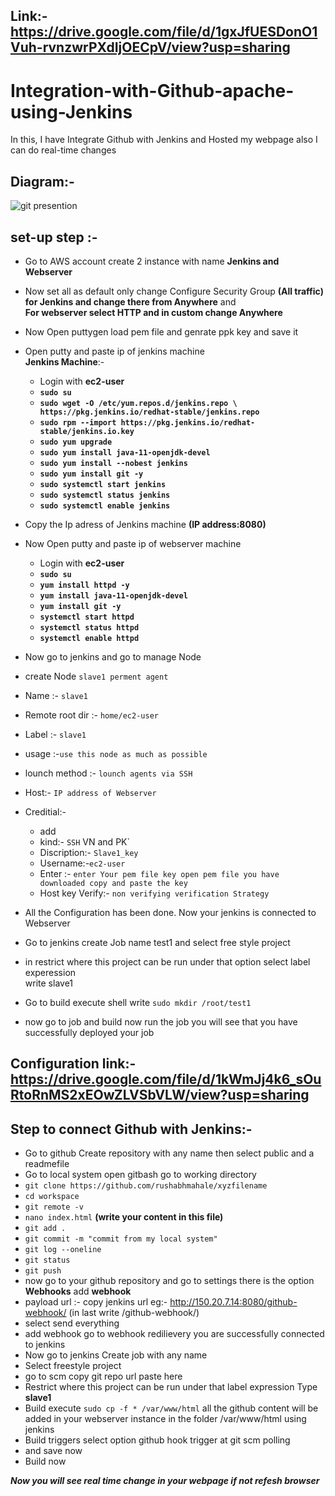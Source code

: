 ## Link:- https://drive.google.com/file/d/1gxJfUESDonO1Vuh-rvnzwrPXdIjOECpV/view?usp=sharing

# Integration-with-Github-apache-using-Jenkins
In this, I have Integrate Github with Jenkins and Hosted my webpage also I can do real-time changes</br>


## Diagram:- 

![git presention](https://user-images.githubusercontent.com/63963025/132023976-ce62b78d-64a0-4b71-b7b4-f64a351c386f.png)

## set-up step :- 
- Go to AWS account create 2 instance with name <b>Jenkins and Webserver</b> 
- Now set all as default only change Configure Security Group <b>(All traffic) for Jenkins and change there from Anywhere</b> and </br> 
  <b>For webserver select HTTP and in custom change Anywhere</b>
- Now Open puttygen load pem file and genrate ppk key and save it 
- Open putty and paste ip of jenkins machine</br>
    <b>Jenkins Machine</b>:- </br>
    * Login with <b> ec2-user
    * `sudo su`</br>
    * `sudo wget -O /etc/yum.repos.d/jenkins.repo \
    https://pkg.jenkins.io/redhat-stable/jenkins.repo ` 
    * `sudo rpm --import https://pkg.jenkins.io/redhat-stable/jenkins.io.key`
    * `sudo yum upgrade`
    * `sudo yum install java-11-openjdk-devel`
    * `sudo yum install --nobest jenkins`
    * `sudo yum install git -y`
    * `sudo systemctl start jenkins`
    * `sudo systemctl status jenkins`
    * `sudo systemctl enable jenkins`</b>
   
 - Copy the Ip adress of Jenkins machine <b>(IP address:8080)</b>
 - Now Open putty and paste ip of webserver machine</br>
   * Login with <b> ec2-user
   * `sudo su`
   * `yum install httpd -y`
   * `yum install java-11-openjdk-devel`
   * `yum install git -y`
   * `systemctl start httpd`
   * `systemctl status httpd`
   * `systemctl enable httpd`</b>
   
 - Now go to jenkins and go to manage Node 
 - create Node `slave1 perment agent` 
 - Name :- `slave1`
 - Remote root dir :- `home/ec2-user`
 - Label :- `slave1`
 - usage :-`use this node as much as possible`
 - lounch method :- `lounch agents via SSH`
 - Host:- `IP address of Webserver`
 - Creditial:- 
    * add 
    * kind:- `SSH` VN and PK`
    * Discription:- `Slave1_key`
    * Username:-`ec2-user`
    * Enter :- `enter Your pem file key open pem file you have downloaded copy and paste the key`
    * Host key Verify:- `non verifying verification Strategy`
 - All the Configuration has been done. Now your jenkins is connected to Webserver 
 - Go to jenkins create Job name test1 and select free style project 
 - in restrict where this project can be run under that option select label experession</br>
   write slave1
 - Go to build execute shell write `sudo mkdir /root/test1` 
 - now go to job and build now run the job you will see that you have successfully deployed your job  
 ## <b>Configuration link:-</b> https://drive.google.com/file/d/1kWmJj4k6_sOuRtoRnMS2xEOwZLVSbVLW/view?usp=sharing
 
 ## Step to connect Github with Jenkins:- 
 - Go to github Create repository with any name then select public and a readmefile 
 - Go to local system open gitbash go to working directory 
 - `git clone https://github.com/rushabhmahale/xyzfilename`
 - `cd workspace`
 - `git remote -v`
 - `nano index.html` <b>(write your content in this file)</b>
 - `git add .`
 - `git commit -m "commit from my local system"` 
 - `git log --oneline`
 - `git status`
 - `git push`
 - now go to your github repository and go to settings there is the option <b>Webhooks</b> add <b>webhook</b>
 - payload url :- </b>copy jenkins url eg:- http://150.20.7.14:8080/github-webhook/ (in last write /github-webhook/)
 - select send everything 
 - add webhook go to webhook redilievery you are successfully connected to jenkins 
 - Now go to jenkins Create job with any name 
 - Select freestyle project 
 - go to scm copy git repo url paste here 
 - Restrict where this project can be run under that label expression Type <b>slave1</b>
 - Build execute `sudo cp -f * /var/www/html` all the github content will be added in your webserver instance in the folder /var/www/html using jenkins 
 - Build triggers select option  github hook trigger at git scm polling 
 - and save now  
 - Build now 

 _**Now you will see real time change in your webpage if not refesh browser**_  
 
 
 
  
